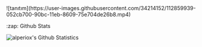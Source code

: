<summary>
![tanıtım](https://user-images.githubusercontent.com/34214152/112859939-052cb700-90bc-11eb-8609-75e704de26b8.mp4)
  
  
  
  <p>:zap: Github Stats </p>
<img align = "left" alt = "alperiox's Github Statistics" src = "https://my-project-five-mu.vercel.app/api?username=alperiox&show_icons=true&hide_border=true&theme=dracula" />






</summary>
